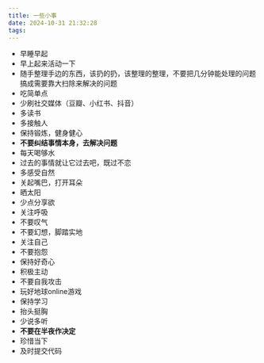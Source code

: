 ```yaml
---
title: 一些小事
date: 2024-10-31 21:32:28
tags:
---
```


- 早睡早起
- 早上起来活动一下
- 随手整理手边的东西，该扔的扔，该整理的整理，不要把几分钟能处理的问题搞成需要靠大扫除来解决的问题
- 吃简单点
- 少刷社交媒体（豆瓣、小红书、抖音）
- 多读书
- 多接触人
- 保持锻炼，健身健心
- **不要纠结事情本身，去解决问题**
- 每天喝够水
- 过去的事情就让它过去吧，既过不恋
- 多感受自然
- 关起嘴巴，打开耳朵
- 晒太阳
- 少点分享欲
- 关注呼吸
- 不要叹气
- 不要幻想，脚踏实地
- 关注自己
- 不要抱怨
- 保持好奇心
- 积极主动
- 不要自我攻击
- 玩好地球online游戏
- 保持学习
- 抬头挺胸
- 少说多听
- **不要在半夜作决定**
- 珍惜当下
- 及时提交代码